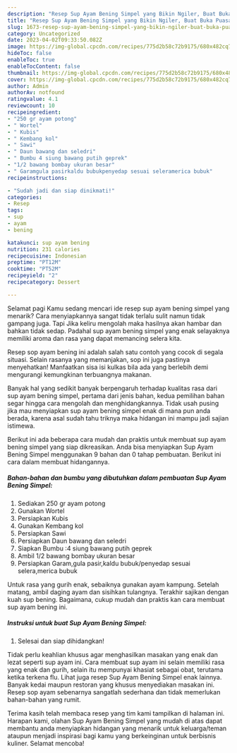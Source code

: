 ```yaml
---
description: "Resep Sup Ayam Bening Simpel yang Bikin Ngiler, Buat Buka Puasa Enak"
title: "Resep Sup Ayam Bening Simpel yang Bikin Ngiler, Buat Buka Puasa Enak"
slug: 1673-resep-sup-ayam-bening-simpel-yang-bikin-ngiler-buat-buka-puasa-enak
category: Uncategorized
date: 2023-04-02T09:33:50.082Z
image: https://img-global.cpcdn.com/recipes/775d2b58c72b9175/680x482cq70/sup-ayam-bening-simpel-foto-resep-utama.jpg
hideToc: false
enableToc: true
enableTocContent: false
thumbnail: https://img-global.cpcdn.com/recipes/775d2b58c72b9175/680x482cq70/sup-ayam-bening-simpel-foto-resep-utama.jpg
cover: https://img-global.cpcdn.com/recipes/775d2b58c72b9175/680x482cq70/sup-ayam-bening-simpel-foto-resep-utama.jpg
author: Admin
authorAv: notfound
ratingvalue: 4.1
reviewcount: 10
recipeingredient:
- "250 gr ayam potong"
- " Wortel"
- " Kubis"
- " Kembang kol"
- " Sawi"
- " Daun bawang dan seledri"
- " Bumbu 4 siung bawang putih geprek"
- "1/2 bawang bombay ukuran besar"
- " Garamgula pasirkaldu bubukpenyedap sesuai seleramerica bubuk"
recipeinstructions:

- "Sudah jadi dan siap dinikmati!"
categories:
- Resep
tags:
- sup
- ayam
- bening

katakunci: sup ayam bening 
nutrition: 231 calories
recipecuisine: Indonesian
preptime: "PT12M"
cooktime: "PT52M"
recipeyield: "2"
recipecategory: Dessert

---
```



Selamat pagi Kamu sedang mencari ide resep sup ayam bening simpel yang menarik? Cara menyiapkannya sangat tidak terlalu sulit namun tidak gampang juga. Tapi Jika keliru mengolah maka hasilnya akan hambar dan bahkan tidak sedap. Padahal sup ayam bening simpel yang enak selayaknya memiliki aroma dan rasa yang dapat memancing selera kita.


Resep sop ayam bening ini adalah salah satu contoh yang cocok di segala situasi. Selain rasanya yang memanjakan, sop ini juga pastinya menyehatkan! Manfaatkan sisa isi kulkas bila ada yang berlebih demi mengurangi kemungkinan terbuangnya makanan.

Banyak hal yang sedikit banyak berpengaruh terhadap kualitas rasa dari sup ayam bening simpel, pertama dari jenis bahan, kedua pemilihan bahan segar hingga cara mengolah dan menghidangkannya. Tidak usah pusing jika mau menyiapkan sup ayam bening simpel enak di mana pun anda berada, karena asal sudah tahu triknya maka hidangan ini mampu jadi sajian istimewa.


Berikut ini ada beberapa cara mudah dan praktis untuk membuat sup ayam bening simpel yang siap dikreasikan. Anda bisa menyiapkan Sup Ayam Bening Simpel menggunakan 9 bahan dan 0 tahap pembuatan. Berikut ini cara dalam membuat hidangannya.

<!--inarticleads1-->

##### Bahan-bahan dan bumbu yang dibutuhkan dalam pembuatan Sup Ayam Bening Simpel:

1. Sediakan 250 gr ayam potong
1. Gunakan  Wortel
1. Persiapkan  Kubis
1. Gunakan  Kembang kol
1. Persiapkan  Sawi
1. Persiapkan  Daun bawang dan seledri
1. Siapkan  Bumbu :4 siung bawang putih geprek
1. Ambil 1/2 bawang bombay ukuran besar
1. Persiapkan  Garam,gula pasir,kaldu bubuk/penyedap sesuai selera,merica bubuk


Untuk rasa yang gurih enak, sebaiknya gunakan ayam kampung. Setelah matang, ambil daging ayam dan sisihkan tulangnya. Terakhir sajikan dengan kuah sup bening. Bagaimana, cukup mudah dan praktis kan cara membuat sup ayam bening ini. 

<!--inarticleads2-->

##### Instruksi untuk buat Sup Ayam Bening Simpel:


1. Selesai dan siap dihidangkan!

Tidak perlu keahlian khusus agar menghasilkan masakan yang enak dan lezat seperti sup ayam ini. Cara membuat sup ayam ini selain memiliki rasa yang enak dan gurih, selain itu mempunyai khasiat sebagai obat, terutama ketika terkena flu. Lihat juga resep Sup Ayam Bening Simpel enak lainnya. Banyak kedai maupun restoran yang khusus menyediakan masakan ini. Resep sop ayam sebenarnya sangatlah sederhana dan tidak memerlukan bahan-bahan yang rumit. 

Terima kasih telah membaca resep yang tim kami tampilkan di halaman ini. Harapan kami, olahan Sup Ayam Bening Simpel yang mudah di atas dapat membantu anda menyiapkan hidangan yang menarik untuk keluarga/teman ataupun menjadi inspirasi bagi kamu yang berkeinginan untuk berbisnis kuliner. Selamat mencoba!
